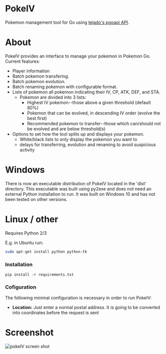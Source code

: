 # PokeIV
Pokemon management tool for Go using [tejado's pgoapi API](https://github.com/tejado/pgoapi).

# About
PokeIV provides an interface to manage your pokemon in Pokemon Go. 
Current features:
* Player information
* Batch pokemon transfering. 
* Batch pokemon evolution.
* Batch renaming pokemon with configurable format.
* Lists of pokemon all pokemon indicating their IV, CP, ATK, DEF, and STA.
  * Pokemon are divided into 3 lists:
    * Highest IV pokemon--those above a given threshold (default 80%)
    * Pokemon that can be evolved, in descending IV order (evolve the best first)
    * Recommended pokemon to transfer--those which can/should not be evolved and are below threshold(s)
* Options to set how the tool splits up and displays your pokemon.
  * White/black lists to only display the pokemon you want to
  * delays for transferring, evolution and renaming to avoid suspicious activity
  
# Windows
There is now an executable distribution of PokeIV located in the 'dist' directory. This executable was built using py2exe and does not need an external Python installation to run. It was built on Windows 10 and has not been tested on other versions.

# Linux / other
Requires Python 2/3

E.g. in Ubuntu run:
```bash
sudo apt-get install python python-tk
```

### Installation
```
pip install -r requirements.txt
```

### Cofiguration

The following minimal configuration is necessary in order to run PokeIV:
- **Location:** Just enter a normal postal address. It is going to be converted into coordinates before the request is sent

# Screenshot
![pokeIV screen shot](./screenshot.jpg "Screenshot")


